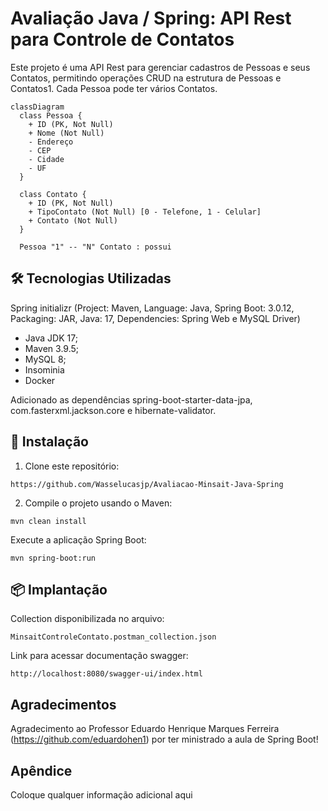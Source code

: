 # Avaliação Java / Spring: API Rest para Controle de Contatos

Este projeto é uma API Rest para gerenciar cadastros de Pessoas e seus Contatos, permitindo operações CRUD na estrutura de Pessoas e Contatos1. Cada Pessoa pode ter vários Contatos.
```mermaid
classDiagram
  class Pessoa {
    + ID (PK, Not Null)
    + Nome (Not Null)
    - Endereço
    - CEP
    - Cidade
    - UF
  }

  class Contato {
    + ID (PK, Not Null)
    + TipoContato (Not Null) [0 - Telefone, 1 - Celular]
    + Contato (Not Null)
  }

  Pessoa "1" -- "N" Contato : possui
```

## 🛠️ Tecnologias Utilizadas 

Spring initializr (Project: Maven, Language: Java, Spring Boot: 3.0.12, Packaging: JAR, Java: 17, Dependencies: Spring Web e MySQL Driver)

- Java JDK 17;
- Maven 3.9.5;
- MySQL 8;
- Insominia 
- Docker

Adicionado as dependências spring-boot-starter-data-jpa, com.fasterxml.jackson.core e hibernate-validator. 

## 🔧 Instalação
1. Clone este repositório:
```
https://github.com/Wasselucasjp/Avaliacao-Minsait-Java-Spring
```

2. Compile o projeto usando o Maven:
```
mvn clean install
```

Execute a aplicação Spring Boot:
```
mvn spring-boot:run
```

## 📦 Implantação

Collection disponibilizada no arquivo:
```
MinsaitControleContato.postman_collection.json
```

Link para acessar documentação swagger:
```
http://localhost:8080/swagger-ui/index.html
```

## Agradecimentos

Agradecimento ao Professor Eduardo Henrique Marques Ferreira (https://github.com/eduardohen1) por ter ministrado a aula de Spring Boot!

## Apêndice

Coloque qualquer informação adicional aqui

